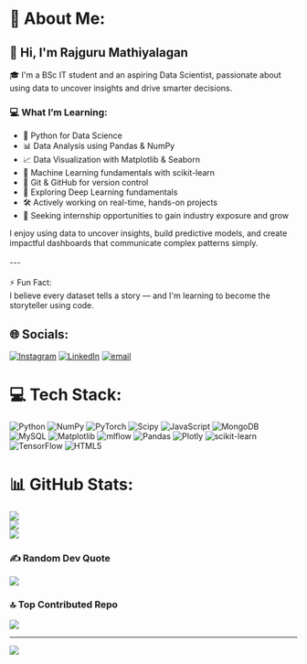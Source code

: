 # 💫 About Me:
## 👋 Hi, I'm Rajguru Mathiyalagan
🎓 I'm a BSc IT student and an aspiring Data Scientist, passionate about using data to uncover insights and drive smarter decisions.
### 💻 What I’m Learning:
- 📌 Python for Data Science  
- 📊 Data Analysis using Pandas & NumPy  
- 📈 Data Visualization with Matplotlib & Seaborn  
- 🤖 Machine Learning fundamentals with scikit-learn  
- 🔧 Git & GitHub for version control  
- 🧠 Exploring Deep Learning fundamentals  
- 🛠️ Actively working on real-time, hands-on projects  
- 🚀 Seeking internship opportunities to gain industry exposure and grow
  
I enjoy using data to uncover insights, build predictive models, and create impactful dashboards that communicate complex patterns simply.<br><br>---<br><br>⚡ Fun Fact:<br>I believe every dataset tells a story — and I'm learning to become the storyteller using code.


## 🌐 Socials:
[![Instagram](https://img.shields.io/badge/Instagram-%23E4405F.svg?logo=Instagram&logoColor=white)](https://www.instagram.com/rajuu_2105/) [![LinkedIn](https://img.shields.io/badge/LinkedIn-%230077B5.svg?logo=linkedin&logoColor=white)](https://www.linkedin.com/in/rajguru-mathiyalagan-63b921244/) [![email](https://img.shields.io/badge/Email-D14836?logo=gmail&logoColor=white)](mailto:rajguru21.ds@gmail.com) 

# 💻 Tech Stack:
![Python](https://img.shields.io/badge/python-3670A0?style=for-the-badge&logo=python&logoColor=ffdd54) ![NumPy](https://img.shields.io/badge/numpy-%23013243.svg?style=for-the-badge&logo=numpy&logoColor=white) ![PyTorch](https://img.shields.io/badge/PyTorch-%23EE4C2C.svg?style=for-the-badge&logo=PyTorch&logoColor=white) ![Scipy](https://img.shields.io/badge/SciPy-%230C55A5.svg?style=for-the-badge&logo=scipy&logoColor=%white) ![JavaScript](https://img.shields.io/badge/javascript-%23323330.svg?style=for-the-badge&logo=javascript&logoColor=%23F7DF1E) ![MongoDB](https://img.shields.io/badge/MongoDB-%234ea94b.svg?style=for-the-badge&logo=mongodb&logoColor=white) ![MySQL](https://img.shields.io/badge/mysql-4479A1.svg?style=for-the-badge&logo=mysql&logoColor=white) ![Matplotlib](https://img.shields.io/badge/Matplotlib-%23ffffff.svg?style=for-the-badge&logo=Matplotlib&logoColor=black) ![mlflow](https://img.shields.io/badge/mlflow-%23d9ead3.svg?style=for-the-badge&logo=numpy&logoColor=blue) ![Pandas](https://img.shields.io/badge/pandas-%23150458.svg?style=for-the-badge&logo=pandas&logoColor=white) ![Plotly](https://img.shields.io/badge/Plotly-%233F4F75.svg?style=for-the-badge&logo=plotly&logoColor=white) ![scikit-learn](https://img.shields.io/badge/scikit--learn-%23F7931E.svg?style=for-the-badge&logo=scikit-learn&logoColor=white) ![TensorFlow](https://img.shields.io/badge/TensorFlow-%23FF6F00.svg?style=for-the-badge&logo=TensorFlow&logoColor=white) ![HTML5](https://img.shields.io/badge/html5-%23E34F26.svg?style=for-the-badge&logo=html5&logoColor=white)
# 📊 GitHub Stats:
![](https://github-readme-stats.vercel.app/api?username=RajguruDs&theme=apprentice&hide_border=false&include_all_commits=false&count_private=false)<br/>
![](https://nirzak-streak-stats.vercel.app/?user=RajguruDs&theme=apprentice&hide_border=false)<br/>
![](https://github-readme-stats.vercel.app/api/top-langs/?username=RajguruDs&theme=apprentice&hide_border=false&include_all_commits=false&count_private=false&layout=compact)

### ✍️ Random Dev Quote
![](https://quotes-github-readme.vercel.app/api?type=horizontal&theme=dark)

### 🔝 Top Contributed Repo
![](https://github-contributor-stats.vercel.app/api?username=RajguruDs&limit=5&theme=dark&combine_all_yearly_contributions=true)

---
[![](https://visitcount.itsvg.in/api?id=RajguruDs&icon=0&color=0)](https://visitcount.itsvg.in)

<!-- Proudly created with GPRM ( https://gprm.itsvg.in ) -->
